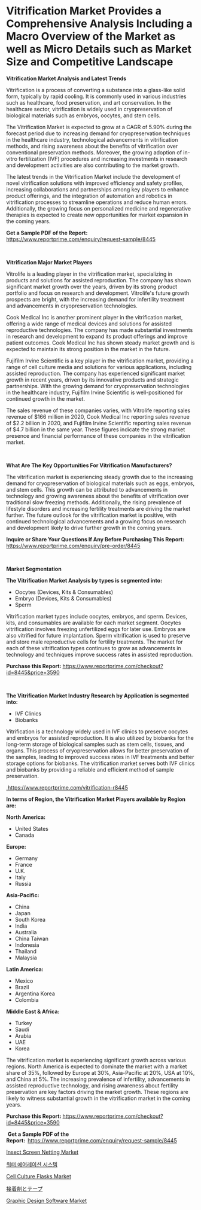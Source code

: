 <p><h1>Vitrification Market Provides a Comprehensive Analysis Including a Macro Overview of the Market as well as Micro Details such as Market Size and Competitive Landscape</h1></p><p><strong>Vitrification Market Analysis and Latest Trends</strong></p>
<p><p>Vitrification is a process of converting a substance into a glass-like solid form, typically by rapid cooling. It is commonly used in various industries such as healthcare, food preservation, and art conservation. In the healthcare sector, vitrification is widely used in cryopreservation of biological materials such as embryos, oocytes, and stem cells.</p><p>The Vitrification Market is expected to grow at a CAGR of 5.90% during the forecast period due to increasing demand for cryopreservation techniques in the healthcare industry, technological advancements in vitrification methods, and rising awareness about the benefits of vitrification over conventional preservation methods. Moreover, the growing adoption of in-vitro fertilization (IVF) procedures and increasing investments in research and development activities are also contributing to the market growth.</p><p>The latest trends in the Vitrification Market include the development of novel vitrification solutions with improved efficiency and safety profiles, increasing collaborations and partnerships among key players to enhance product offerings, and the integration of automation and robotics in vitrification processes to streamline operations and reduce human errors. Additionally, the growing focus on personalized medicine and regenerative therapies is expected to create new opportunities for market expansion in the coming years.</p></p>
<p><strong>Get a Sample PDF of the Report:&nbsp;</strong> <a href="https://www.reportprime.com/enquiry/request-sample/8445">https://www.reportprime.com/enquiry/request-sample/8445</a></p>
<p>&nbsp;</p>
<p><strong>Vitrification Major Market Players</strong></p>
<p><p>Vitrolife is a leading player in the vitrification market, specializing in products and solutions for assisted reproduction. The company has shown significant market growth over the years, driven by its strong product portfolio and focus on research and development. Vitrolife's future growth prospects are bright, with the increasing demand for infertility treatment and advancements in cryopreservation technologies.</p><p>Cook Medical Inc is another prominent player in the vitrification market, offering a wide range of medical devices and solutions for assisted reproductive technologies. The company has made substantial investments in research and development to expand its product offerings and improve patient outcomes. Cook Medical Inc has shown steady market growth and is expected to maintain its strong position in the market in the future.</p><p>Fujifilm Irvine Scientific is a key player in the vitrification market, providing a range of cell culture media and solutions for various applications, including assisted reproduction. The company has experienced significant market growth in recent years, driven by its innovative products and strategic partnerships. With the growing demand for cryopreservation technologies in the healthcare industry, Fujifilm Irvine Scientific is well-positioned for continued growth in the market.</p><p>The sales revenue of these companies varies, with Vitrolife reporting sales revenue of $166 million in 2020, Cook Medical Inc reporting sales revenue of $2.2 billion in 2020, and Fujifilm Irvine Scientific reporting sales revenue of $4.7 billion in the same year. These figures indicate the strong market presence and financial performance of these companies in the vitrification market.</p></p>
<p>&nbsp;</p>
<p><strong>What Are The Key Opportunities For Vitrification Manufacturers?</strong></p>
<p><p>The vitrification market is experiencing steady growth due to the increasing demand for cryopreservation of biological materials such as eggs, embryos, and stem cells. This growth can be attributed to advancements in technology and growing awareness about the benefits of vitrification over traditional slow freezing methods. Additionally, the rising prevalence of lifestyle disorders and increasing fertility treatments are driving the market further. The future outlook for the vitrification market is positive, with continued technological advancements and a growing focus on research and development likely to drive further growth in the coming years.</p></p>
<p><strong>Inquire or Share Your Questions If Any Before Purchasing This Report:</strong> <a href="https://www.reportprime.com/enquiry/pre-order/8445">https://www.reportprime.com/enquiry/pre-order/8445</a></p>
<p>&nbsp;</p>
<p><strong>Market Segmentation</strong></p>
<p><strong>The Vitrification Market Analysis by types is segmented into:</strong></p>
<p><ul><li>Oocytes (Devices, Kits & Consumables)</li><li>Embryo (Devices, Kits & Consumables)</li><li>Sperm</li></ul></p>
<p><p>Vitrification market types include oocytes, embryos, and sperm. Devices, kits, and consumables are available for each market segment. Oocytes vitrification involves freezing unfertilized eggs for later use. Embryos are also vitrified for future implantation. Sperm vitrification is used to preserve and store male reproductive cells for fertility treatments. The market for each of these vitrification types continues to grow as advancements in technology and techniques improve success rates in assisted reproduction.</p></p>
<p><strong>Purchase this Report:&nbsp;</strong><a href="https://www.reportprime.com/checkout?id=8445&price=3590">https://www.reportprime.com/checkout?id=8445&price=3590</a></p>
<p>&nbsp;</p>
<p><strong>The Vitrification Market Industry Research by Application is segmented into:</strong></p>
<p><ul><li>IVF Clinics</li><li>Biobanks</li></ul></p>
<p><p>Vitrification is a technology widely used in IVF clinics to preserve oocytes and embryos for assisted reproduction. It is also utilized by biobanks for the long-term storage of biological samples such as stem cells, tissues, and organs. This process of cryopreservation allows for better preservation of the samples, leading to improved success rates in IVF treatments and better storage options for biobanks. The vitrification market serves both IVF clinics and biobanks by providing a reliable and efficient method of sample preservation.</p></p>
<p><a href="https://www.reportprime.com/vitrification-r8445">&nbsp;https://www.reportprime.com/vitrification-r8445</a></p>
<p><strong>In terms of Region, the Vitrification Market Players available by Region are:</strong></p>
<p>
    <p> <strong> North America: </strong>
        <ul>
            <li>United States</li>
            <li>Canada</li>
        </ul>
        </p> 
    <p> <strong> Europe: </strong>
        <ul>
            <li>Germany</li>
            <li>France</li>
            <li>U.K.</li>
            <li>Italy</li>
            <li>Russia</li>
        </ul>
        </p> 
    <p> <strong> Asia-Pacific: </strong>
        <ul>
            <li>China</li>
            <li>Japan</li>
            <li>South Korea</li>
            <li>India</li>
            <li>Australia</li>
            <li>China Taiwan</li>
            <li>Indonesia</li>
            <li>Thailand</li>
            <li>Malaysia</li>
        </ul>
        </p> 
    <p> <strong> Latin America: </strong>
        <ul>
            <li>Mexico</li>
            <li>Brazil</li>
            <li>Argentina Korea</li>
            <li>Colombia</li>
        </ul>
        </p> 
    <p> <strong> Middle East & Africa: </strong>
        <ul>
            <li>Turkey</li>
            <li>Saudi</li>
            <li>Arabia</li>
            <li>UAE</li>
            <li>Korea</li>
        </ul>
    </p>
    </p>
<p><p>The vitrification market is experiencing significant growth across various regions. North America is expected to dominate the market with a market share of 35%, followed by Europe at 30%, Asia-Pacific at 20%, USA at 10%, and China at 5%. The increasing prevalence of infertility, advancements in assisted reproductive technology, and rising awareness about fertility preservation are key factors driving the market growth. These regions are likely to witness substantial growth in the vitrification market in the coming years.</p></p>
<p><strong>Purchase this Report: </strong><a href="https://www.reportprime.com/checkout?id=8445&price=3590">https://www.reportprime.com/checkout?id=8445&price=3590</a></p>
<p>&nbsp;<strong>Get a Sample PDF of the Report:&nbsp;&nbsp;</strong><a href="https://www.reportprime.com/enquiry/request-sample/8445">https://www.reportprime.com/enquiry/request-sample/8445</a></p>
<p><strong></strong></p>
<p><p><a href="https://issuu.com/reportprime-2/docs/insect-screen-netting-market-size-2030.pptx">Insect Screen Netting Market</a></p><p><a href="https://github.com/TrevorKruvalis5678/Market-Research-Report-List-1/blob/main/433417620969.md">워터 에어레이션 시스템</a></p><p><a href="https://www.linkedin.com/pulse/cell-culture-flasks-market-centers-aspects-growth-share-opportunity-p4a7f?trackingId=ArRpXdEIpiOx2Tzp8Jcomw%3D%3D">Cell Culture Flasks Market</a></p><p><a href="https://github.com/avwofrml53535/Market-Research-Report-List-1/blob/main/189345322870.md">接着剤とテープ</a></p><p><a href="https://www.linkedin.com/pulse/graphic-design-software-market-research-report-provides-thorough-kvqff?trackingId=DFDVzAR7HCX4TfWPsWALbw%3D%3D">Graphic Design Software Market</a></p></p>